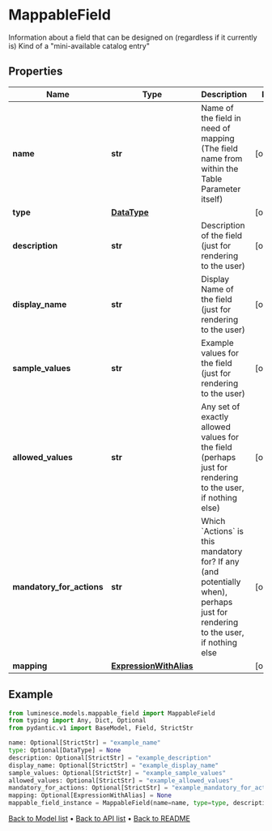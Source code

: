 # MappableField

Information about a field that can be designed on (regardless if it currently is) Kind of a \"mini-available catalog entry\"
## Properties
Name | Type | Description | Notes
------------ | ------------- | ------------- | -------------
**name** | **str** | Name of the field in need of mapping (The field name from within the Table Parameter itself) | [optional] 
**type** | [**DataType**](DataType.md) |  | [optional] 
**description** | **str** | Description of the field (just for rendering to the user) | [optional] 
**display_name** | **str** | Display Name of the field (just for rendering to the user) | [optional] 
**sample_values** | **str** | Example values for the field (just for rendering to the user) | [optional] 
**allowed_values** | **str** | Any set of exactly allowed values for the field (perhaps just for rendering to the user, if nothing else) | [optional] 
**mandatory_for_actions** | **str** | Which &#x60;Actions&#x60; is this mandatory for? If any (and potentially when), perhaps just for rendering to the user, if nothing else | [optional] 
**mapping** | [**ExpressionWithAlias**](ExpressionWithAlias.md) |  | [optional] 
## Example

```python
from luminesce.models.mappable_field import MappableField
from typing import Any, Dict, Optional
from pydantic.v1 import BaseModel, Field, StrictStr

name: Optional[StrictStr] = "example_name"
type: Optional[DataType] = None
description: Optional[StrictStr] = "example_description"
display_name: Optional[StrictStr] = "example_display_name"
sample_values: Optional[StrictStr] = "example_sample_values"
allowed_values: Optional[StrictStr] = "example_allowed_values"
mandatory_for_actions: Optional[StrictStr] = "example_mandatory_for_actions"
mapping: Optional[ExpressionWithAlias] = None
mappable_field_instance = MappableField(name=name, type=type, description=description, display_name=display_name, sample_values=sample_values, allowed_values=allowed_values, mandatory_for_actions=mandatory_for_actions, mapping=mapping)

```

[Back to Model list](../README.md#documentation-for-models) &#8226; [Back to API list](../README.md#documentation-for-api-endpoints) &#8226; [Back to README](../README.md)

